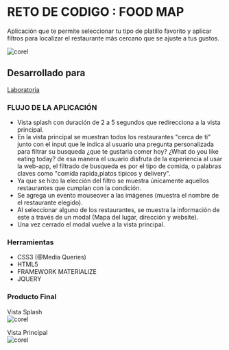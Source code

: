 # RETO DE CODIGO : FOOD MAP  

Aplicación que te permite seleccionar tu tipo de platillo favorito y aplicar filtros para localizar el restaurante más cercano que se ajuste a tus gustos.  

![corel](https://user-images.githubusercontent.com/31807340/38463157-d85fe374-3ab9-11e8-9c03-10f5a21411e0.png)

## Desarrollado para  
[Laboratoria](http://laboratoria.la)

### FLUJO DE LA APLICACIÓN  

- Vista splash con duración de 2 a 5 segundos que redirecciona a la vista principal.
- En la vista principal se muestran todos los restaurantes "cerca de ti" junto con el input  que le indica al usuario una pregunta personalizada para filtrar su busqueda ¿que te gustaria comer hoy? ¿What do you like eating today? de esa manera el usuario disfruta de la experiencia al usar la web-app, el filtrado de busqueda es por el tipo de comida, o palabras claves como "comida rapida,platos tipicos y delivery".
- Ya que se hizo la elección del filtro se muestra únicamente aquellos restaurantes que cumplan con la condición.  
- Se agrega un evento mouseover a las imágenes (muestra el nombre de el restaurante elegido).   
- Al seleccionar alguno de los restaurantes, se muestra la información de este a través de un modal (Mapa del lugar, dirección y website).
- Una vez cerrado el modal vuelve a la vista principal.  

### Herramientas  
- CSS3 (@Media Queries)
- HTML5  
- FRAMEWORK MATERIALIZE  
- JQUERY  

### Producto Final  

Vista Splash  
![corel](https://user-images.githubusercontent.com/31807340/38462767-fb8703e4-3ab1-11e8-886f-f05ce2d0c469.png)  

Vista Principal  
![corel](https://user-images.githubusercontent.com/31807340/38463157-d85fe374-3ab9-11e8-9c03-10f5a21411e0.png)

